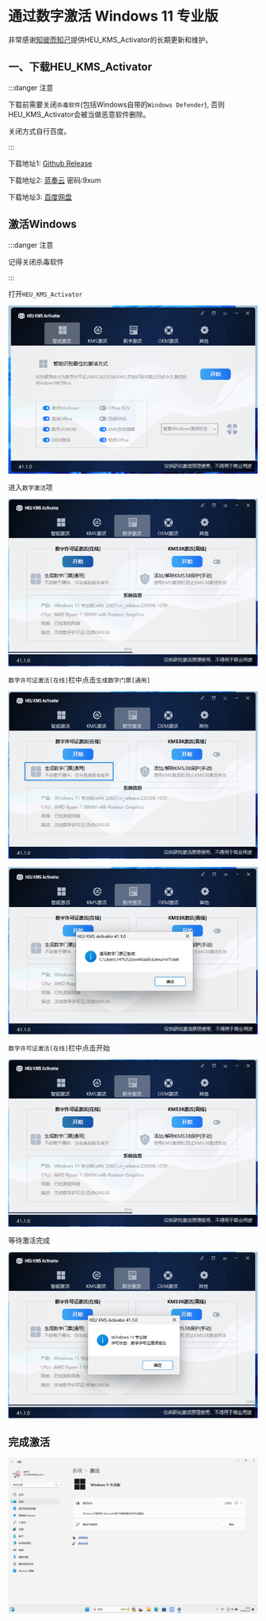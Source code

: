 # 通过数字激活 Windows 11 专业版

非常感谢[知彼而知己](https://github.com/zbezj)提供HEU_KMS_Activator的长期更新和维护。

## 一、下载HEU_KMS_Activator

:::danger 注意

下载前需要关闭`杀毒软件`(包括Windows自带的`Windows Defender`), 否则HEU_KMS_Activator会被当做恶意软件删除。

关闭方式自行百度。

:::

下载地址1: [Github Release](https://github.com/zbezj/HEU_KMS_Activator/releases)

下载地址2: [蓝奏云](https://wwi.lanzoup.com/b05gumbe) 密码:9xum 

下载地址3: [百度网盘](https://pan.baidu.com/s/14U3zIG4tG6ZdMBrHaPaLzw?pwd=c65c)

## 激活Windows

:::danger 注意

记得关闭杀毒软件

:::

打开`HEU_KMS_Activator`

![active](./active/active.png)

进入`数字激活`项

![active3](./active/active3.png)

`数字许可证激活[在线]`栏中点击`生成数字门票[通用]`

![active1](./active/active1.png)

![active2](./active/active2.png)

`数字许可证激活[在线]`栏中点击开始

![active3](./active/active3.png)

等待激活完成

![active4](./active/active4.png)

## 完成激活

![active5](./active/active5.png)
